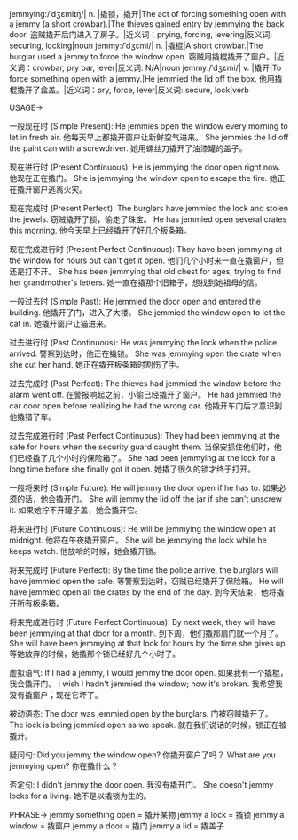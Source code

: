 jemmying:/ˈdʒɛmiɪŋ/| n. |撬锁，撬开|The act of forcing something open with a jemmy (a short crowbar).|The thieves gained entry by jemmying the back door. 盗贼撬开后门进入了房子。|近义词：prying, forcing, levering|反义词: securing, locking|noun
jemmy:/ˈdʒɛmi/| n. |撬棍|A short crowbar.|The burglar used a jemmy to force the window open. 窃贼用撬棍撬开了窗户。|近义词：crowbar, pry bar, lever|反义词: N/A|noun
jemmy:/ˈdʒɛmi/| v. |撬开|To force something open with a jemmy.|He jemmied the lid off the box. 他用撬棍撬开了盒盖。|近义词：pry, force, lever|反义词: secure, lock|verb


USAGE->

一般现在时 (Simple Present):
He jemmies open the window every morning to let in fresh air. 他每天早上都撬开窗户让新鲜空气进来。
She jemmies the lid off the paint can with a screwdriver. 她用螺丝刀撬开了油漆罐的盖子。

现在进行时 (Present Continuous):
He is jemmying the door open right now. 他现在正在撬门。
She is jemmying the window open to escape the fire.  她正在撬开窗户逃离火灾。

现在完成时 (Present Perfect):
The burglars have jemmied the lock and stolen the jewels.  窃贼撬开了锁，偷走了珠宝。
He has jemmied open several crates this morning. 他今天早上已经撬开了好几个板条箱。

现在完成进行时 (Present Perfect Continuous):
They have been jemmying at the window for hours but can't get it open. 他们几个小时来一直在撬窗户，但还是打不开。
She has been jemmying that old chest for ages, trying to find her grandmother's letters. 她一直在撬那个旧箱子，想找到她祖母的信。

一般过去时 (Simple Past):
He jemmied the door open and entered the building. 他撬开了门，进入了大楼。
She jemmied the window open to let the cat in. 她撬开窗户让猫进来。

过去进行时 (Past Continuous):
He was jemmying the lock when the police arrived.  警察到达时，他正在撬锁。
She was jemmying open the crate when she cut her hand. 她正在撬开板条箱时割伤了手。

过去完成时 (Past Perfect):
The thieves had jemmied the window before the alarm went off.  在警报响起之前，小偷已经撬开了窗户。
He had jemmied the car door open before realizing he had the wrong car. 他撬开车门后才意识到他撬错了车。

过去完成进行时 (Past Perfect Continuous):
They had been jemmying at the safe for hours when the security guard caught them. 当保安抓住他们时，他们已经撬了几个小时的保险箱了。
She had been jemmying at the lock for a long time before she finally got it open. 她撬了很久的锁才终于打开。

一般将来时 (Simple Future):
He will jemmy the door open if he has to.  如果必须的话，他会撬开门。
She will jemmy the lid off the jar if she can't unscrew it. 如果她拧不开罐子盖，她会撬开它。

将来进行时 (Future Continuous):
He will be jemmying the window open at midnight. 他将在午夜撬开窗户。
She will be jemmying the lock while he keeps watch. 他放哨的时候，她会撬开锁。

将来完成时 (Future Perfect):
By the time the police arrive, the burglars will have jemmied open the safe. 等警察到达时，窃贼已经撬开了保险箱。
He will have jemmied open all the crates by the end of the day.  到今天结束，他将撬开所有板条箱。

将来完成进行时 (Future Perfect Continuous):
By next week, they will have been jemmying at that door for a month. 到下周，他们撬那扇门就一个月了。
She will have been jemmying at that lock for hours by the time she gives up. 等她放弃的时候，她撬那个锁已经好几个小时了。

虚拟语气:
If I had a jemmy, I would jemmy the door open. 如果我有一个撬棍，我会撬开门。
I wish I hadn't jemmied the window; now it's broken. 我希望我没有撬窗户；现在它坏了。

被动语态:
The door was jemmied open by the burglars.  门被窃贼撬开了。
The lock is being jemmied open as we speak.  就在我们说话的时候，锁正在被撬开。

疑问句:
Did you jemmy the window open? 你撬开窗户了吗？
What are you jemmying open? 你在撬什么？

否定句:
I didn't jemmy the door open. 我没有撬开门。
She doesn't jemmy locks for a living. 她不是以撬锁为生的。

PHRASE->
jemmy something open = 撬开某物
jemmy a lock = 撬锁
jemmy a window = 撬窗户
jemmy a door = 撬门
jemmy a lid = 撬盖子
